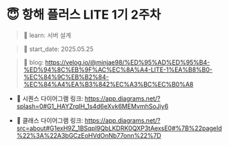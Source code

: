 # 😇 항해 플러스 LITE 1기 2주차

> 🎯 learn: 서버 설계

> 📅 start_date: 2025.05.25

> 📕 blog: https://velog.io/@minjae98/%ED%95%AD%ED%95%B4-%ED%94%8C%EB%9F%AC%EC%8A%A4-LITE-1%EA%B8%B0-%EC%84%9C%EB%B2%84-%EC%84%A4%EA%B3%842%EC%A3%BC%EC%B0%A8

- 🔗 시퀀스 다이어그램 링크: https://app.diagrams.net/?splash=0#G1_HAYZrqIH_1s4d6eXvk6MEMvmhSoJiy6

- 🔗 클래스 다이어그램 링크: https://app.diagrams.net/?src=about#G1exH9Z_1BSqpl9QbLKDRK0QXP3tAexsE0#%7B%22pageId%22%3A%22A3bGCzEoHVdOnNb77onn%22%7D
